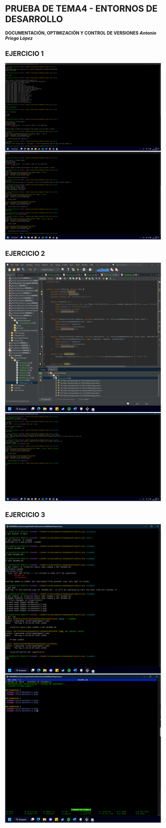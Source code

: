 # PRUEBA DE TEMA4 - ENTORNOS DE DESARROLLO
**DOCUMENTACIÓN, OPTIMIZACIÓN Y CONTROL DE VERSIONES**
**_Antonio Priego López_**
 
## EJERCICIO 1
![Imagen 1](screenshots/1.png)
![Imagen 2](screenshots/2.png)

## EJERCICIO 2
![Imagen 1](screenshots/3.png)
![Imagen 2](screenshots/4.png)

## EJERCICIO 3
![Imagen 1](screenshots/5.png)
![Imagen 2](screenshots/6.png)
